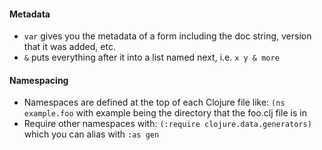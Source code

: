 #### Metadata
* `var` gives you the metadata of a form including the doc string, version that it was added, etc.
* `&` puts everything after it into a list named next, i.e. `x y & more`

#### Namespacing

* Namespaces are defined at the top of each Clojure file like: `(ns example.foo` with example being the directory that the foo.clj file is in
* Require other namespaces with: `(:require clojure.data.generators)` which you can alias with `:as gen`
